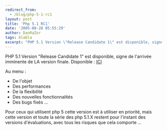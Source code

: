 ```yaml
---
redirect_from:
  - /blog/php-5-1-rc1
layout: post
title: 'Php 5.1 RC1'
date: '2005-08-28 05:55:29'
author: DanRaZor
tags: blabla
excerpt: "PHP 5.1 Version \"Release Candidate 1\" est disponible, signe de l'arrivée imminente de LA version finale.)     \nDisponible : [ICI](http://www.php.net/downloads.php#v5.1)"
---
```


PHP 5.1 Version "Release Candidate 1" est disponible, signe de l'arrivée imminente de LA version finale.
Disponible : [ICI](http://www.php.net/downloads.php#v5.1)

Au menu :
* De l'objet
* Des performances
* De la flexibilité
* Des nouvelles fonctionnalités
* Des bugs fixés ...

Pour ceux qui utilisent php 5 cette version est à utiliser en priorité, mais cette version et toute la série des php 5.1.X restent pour l'instant des versions d'évaluations, avec tous les risques que cela comporte ...
